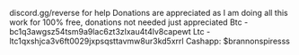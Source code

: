 discord.gg/reverse for help
Donations are appreciated as I am doing all this work for 100% free, donations not needed just appreciated
Btc - bc1q3awgsz54tsm9a9lac6zt3zlxau4t4lv8capewt
Ltc - ltc1qxshjca3v6ft0029jxpsqsttavmw8ur3kd5xrrl
Cashapp: $brannonspiresss

